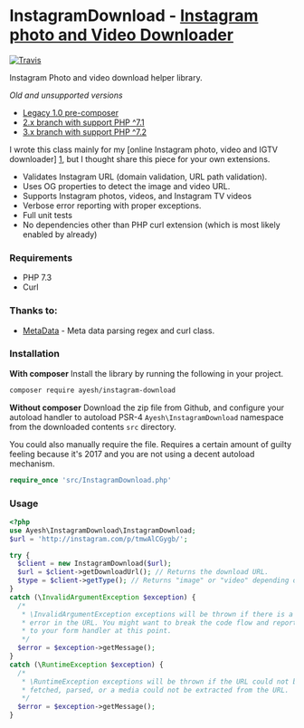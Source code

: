 # InstagramDownload - [Instagram photo and Video Downloader](https://downloadgram.com)

[![Travis](https://travis-ci.org/Ayesh/InstagramDownload.svg?branch=4.x&style=flat-square)](https://travis-ci.org/Ayesh/InstagramDownload)

Instagram Photo and video download helper library.

*Old and unsupported versions*
 - [Legacy 1.0 pre-composer](https://github.com/Ayesh/InstagramDownload/tree/1.0)
 - [2.x branch with support PHP ^7.1](https://github.com/Ayesh/InstagramDownload/tree/2.x)
 - [3.x branch with support PHP ^7.2](https://github.com/Ayesh/InstagramDownload/tree/3.x)

I wrote this class mainly for my [online Instagram photo, video and IGTV downloader] [1], but I thought share this piece for your own extensions.

  - Validates Instagram URL (domain validation, URL path validation).
  - Uses OG properties to detect the image and video URL.
  - Supports Instagram photos, videos, and Instagram TV videos
  - Verbose error reporting with proper exceptions.
  - Full unit tests
  - No dependencies other than PHP curl extension (which is most likely enabled by already)
  

### Requirements
* PHP 7.3
* Curl


### Thanks to:
* [MetaData][2] - Meta data parsing regex and curl class.

### Installation

**With composer**
Install the library by running the following in your project. 
```bash
composer require ayesh/instagram-download
```
**Without composer**
Download the zip file from Github, and configure your autoload handler to autoload PSR-4 `Ayesh\InstagramDownload` namespace from the downloaded contents `src` directory. 

You could also manually require the file. Requires a certain amount of guilty feeling because it's 2017 and you are not using a decent autoload mechanism. 

```php 
require_once 'src/InstagramDownload.php'
```

### Usage
```php
<?php
use Ayesh\InstagramDownload\InstagramDownload;
$url = 'http://instagram.com/p/tmwAlCGygb/';

try {
  $client = new InstagramDownload($url);
  $url = $client->getDownloadUrl(); // Returns the download URL.
  $type = $client->getType(); // Returns "image" or "video" depending on the media type.
}
catch (\InvalidArgumentException $exception) {
  /*
   * \InvalidArgumentException exceptions will be thrown if there is a validation 
   * error in the URL. You might want to break the code flow and report the error 
   * to your form handler at this point.
   */
  $error = $exception->getMessage();
}
catch (\RuntimeException $exception) {
  /*
   * \RuntimeException exceptions will be thrown if the URL could not be 
   * fetched, parsed, or a media could not be extracted from the URL. 
   */
  $error = $exception->getMessage();
}
```


[1]:https://downloadgram.com
[2]:https://github.com/baj84/MetaData

